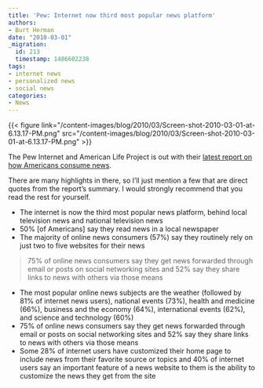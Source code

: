 ```yaml
---
title: 'Pew: Internet now third most popular news platform'
authors:
- Burt Herman
date: "2010-03-01"
_migration:
  id: 213
  timestamp: 1486602238
tags:
- internet news
- personalized news
- social news
categories:
- News
---
```


{{< figure link="/content-images/blog/2010/03/Screen-shot-2010-03-01-at-6.13.17-PM.png" src="/content-images/blog/2010/03/Screen-shot-2010-03-01-at-6.13.17-PM.png" >}}

The Pew Internet and American Life Project is out with their [latest report on how Americans consume news][1].

There are many highlights in there, so I&#8217;ll just mention a few that are direct quotes from the report&#8217;s summary. I would strongly recommend that you read the rest for yourself.

  * The internet is now the third most popular news platform, behind local television news and national television news
  * 50% [of Americans] say they read news in a local newspaper
  * The majority of online news consumers (57%) say they routinely rely on just two to five websites for their news
> 75% of online news consumers say they get news forwarded through email or posts on social networking sites and 52% say they share links to news with others via those means

  * The most popular online news subjects are the weather (followed by 81% of internet news users), national events (73%), health and medicine (66%), business and the economy (64%), international events (62%), and science and technology (60%)
  * 75% of online news consumers say they get news forwarded through email or posts on social networking sites and 52% say they share links to news with others via those means
  * Some 28% of internet users have customized their home page to include news from their favorite source or topics and 40% of internet users say an important feature of a news website to them is the ability to customize the news they get from the site

 [1]: http://www.pewinternet.org/Reports/2010/Online-News/Summary-of-Findings.aspx?r=1